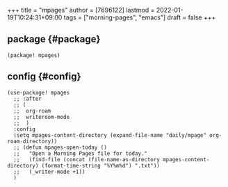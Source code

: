 +++
title = "mpages"
author = [7696122]
lastmod = 2022-01-19T10:24:31+09:00
tags = ["morning-pages", "emacs"]
draft = false
+++

## package {#package}

```elisp
(package! mpages)
```


## config {#config}

```elisp
(use-package! mpages
  ;; :after
  ;; (
  ;;  org-roam
  ;;  writeroom-mode
  ;;  )
  :config
  (setq mpages-content-directory (expand-file-name "daily/mpage" org-roam-directory))
  ;; (defun mpages-open-today ()
  ;;   "Open a Morning Pages file for today."
  ;;   (find-file (concat (file-name-as-directory mpages-content-directory) (format-time-string "%Y%m%d") ".txt"))
  ;;   (_writer-mode +1))
  )
```

